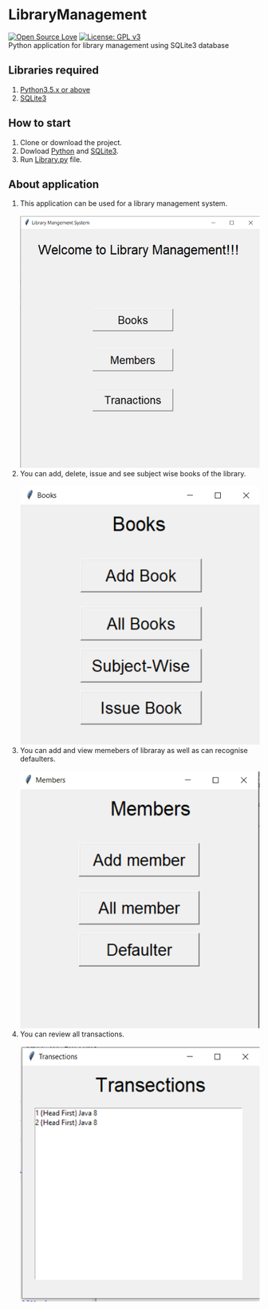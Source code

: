 # LibraryManagement
[![Open Source Love](https://badges.frapsoft.com/os/v1/open-source.svg?v=103)](https://github.com/ellerbrock/open-source-badges/)
[![License: GPL v3](https://img.shields.io/badge/License-GPLv3-blue.svg)](https://www.gnu.org/licenses/gpl-3.0)<br>
Python application for library management using SQLite3 database

## Libraries required
1. [Python3.5.x or above](https://www.python.org/downloads/)
2. [SQLite3](https://pypi.org/project/db-sqlite3/)

## How to start
1. Clone or download the project.
2. Dowload [Python](https://www.python.org/downloads/) and [SQLite3](https://pypi.org/project/db-sqlite3/).
3. Run [Library.py](https://github.com/ashu12chi/LibraryManagement/blob/master/Library.py) file.

## About application
1. This application can be used for a library management system.
<br><br>![alt txt](https://github.com/ashu12chi/LibraryManagement/blob/master/Welcome.png)<br>
2. You can add, delete, issue and see subject wise books of the library.
<br><br>![alt txt](https://github.com/ashu12chi/LibraryManagement/blob/master/Books.png)<br>
3. You can add and view memebers of libraray as well as can recognise defaulters.
<br><br>![alt txt](https://github.com/ashu12chi/LibraryManagement/blob/master/Members.png)<br>
4. You can review all transactions.
<br><br>![alt txt](https://github.com/ashu12chi/LibraryManagement/blob/master/Transactions.png)<br>
